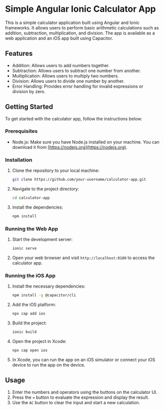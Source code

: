 # Simple Angular Ionic Calculator App
This is a simple calculator application built using Angular and Ionic frameworks. It allows users to perform basic arithmetic calculations such as addition, subtraction, multiplication, and division. The app is available as a web application and an iOS app built using Capacitor.

## Features

- Addition: Allows users to add numbers together.
- Subtraction: Allows users to subtract one number from another.
- Multiplication: Allows users to multiply two numbers.
- Division: Allows users to divide one number by another.
- Error Handling: Provides error handling for invalid expressions or division by zero.

## Getting Started

To get started with the calculator app, follow the instructions below:

### Prerequisites

- Node.js: Make sure you have Node.js installed on your machine. You can download it from [https://nodejs.org](https://nodejs.org).

### Installation

1. Clone the repository to your local machine:

   ```bash
   git clone https://github.com/your-username/calculator-app.git
   ```

2. Navigate to the project directory:

   ```bash
   cd calculator-app
   ```

3. Install the dependencies:

   ```bash
   npm install
   ```

### Running the Web App

1. Start the development server:

   ```bash
   ionic serve
   ```

2. Open your web browser and visit `http://localhost:8100` to access the calculator app.

### Running the iOS App

1. Install the necessary dependencies:

   ```bash
   npm install -g @capacitor/cli
   ```

2. Add the iOS platform:

   ```bash
   npx cap add ios
   ```

3. Build the project:

   ```bash
   ionic build
   ```

4. Open the project in Xcode:

   ```bash
   npx cap open ios
   ```

5. In Xcode, you can run the app on an iOS simulator or connect your iOS device to run the app on the device.

## Usage

1. Enter the numbers and operators using the buttons on the calculator UI.
2. Press the `=` button to evaluate the expression and display the result.
3. Use the `AC` button to clear the input and start a new calculation.


